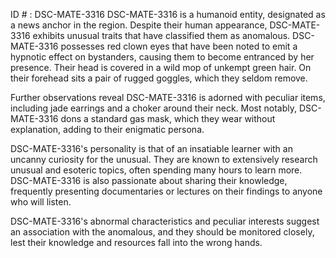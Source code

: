 ID # : DSC-MATE-3316
DSC-MATE-3316 is a humanoid entity, designated as a news anchor in the region. Despite their human appearance, DSC-MATE-3316 exhibits unusual traits that have classified them as anomalous. DSC-MATE-3316 possesses red clown eyes that have been noted to emit a hypnotic effect on bystanders, causing them to become entranced by her presence. Their head is covered in a wild mop of unkempt green hair. On their forehead sits a pair of rugged goggles, which they seldom remove.

Further observations reveal DSC-MATE-3316 is adorned with peculiar items, including jade earrings and a choker around their neck. Most notably, DSC-MATE-3316 dons a standard gas mask, which they wear without explanation, adding to their enigmatic persona.

DSC-MATE-3316's personality is that of an insatiable learner with an uncanny curiosity for the unusual. They are known to extensively research unusual and esoteric topics, often spending many hours to learn more. DSC-MATE-3316 is also passionate about sharing their knowledge, frequently presenting documentaries or lectures on their findings to anyone who will listen. 

DSC-MATE-3316's abnormal characteristics and peculiar interests suggest an association with the anomalous, and they should be monitored closely, lest their knowledge and resources fall into the wrong hands.